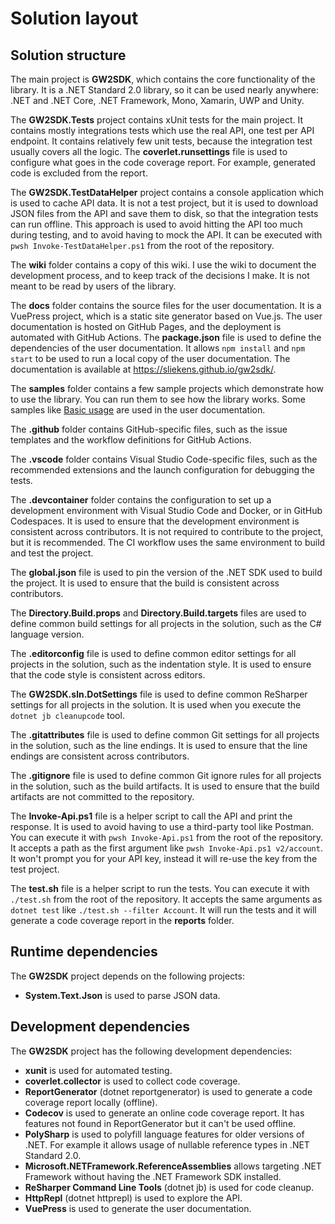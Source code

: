 # Solution layout

## Solution structure

The main project is **GW2SDK**, which contains the core functionality of the library. It is a .NET Standard 2.0 library, so it can be used nearly anywhere: .NET and .NET Core, .NET Framework, Mono, Xamarin, UWP and Unity.

The **GW2SDK.Tests** project contains xUnit tests for the main project. It contains mostly integrations tests which use the real API, one test per API endpoint. It contains relatively few unit tests, because the integration test usually covers all the logic. The **coverlet.runsettings** file is used to configure what goes in the code coverage report. For example, generated code is excluded from the report.

The **GW2SDK.TestDataHelper** project contains a console application which is used to cache API data. It is not a test project, but it is used to download JSON files from the API and save them to disk, so that the integration tests can run offline. This approach is used to avoid hitting the API too much during testing, and to avoid having to mock the API. It can be executed with `pwsh Invoke-TestDataHelper.ps1` from the root of the repository.

The **wiki** folder contains a copy of this wiki. I use the wiki to document the development process, and to keep track of the decisions I make. It is not meant to be read by users of the library.

The **docs** folder contains the source files for the user documentation. It is a VuePress project, which is a static site generator based on Vue.js. The user documentation is hosted on GitHub Pages, and the deployment is automated with GitHub Actions. The **package.json** file is used to define the dependencies of the user documentation. It allows `npm install` and `npm start` to be used to run a local copy of the user documentation. The documentation is available at <https://sliekens.github.io/gw2sdk/>.

The **samples** folder contains a few sample projects which demonstrate how to use the library. You can run them to see how the library works. Some samples like [Basic usage](https://sliekens.github.io/gw2sdk/guide/usage.html) are used in the user documentation.

The **.github** folder contains GitHub-specific files, such as the issue templates and the workflow definitions for GitHub Actions.

The **.vscode** folder contains Visual Studio Code-specific files, such as the recommended extensions and the launch configuration for debugging the tests.

The **.devcontainer** folder contains the configuration to set up a development environment with Visual Studio Code and Docker, or in GitHub Codespaces. It is used to ensure that the development environment is consistent across contributors. It is not required to contribute to the project, but it is recommended. The CI workflow uses the same environment to build and test the project.

The **global.json** file is used to pin the version of the .NET SDK used to build the project. It is used to ensure that the build is consistent across contributors.

The **Directory.Build.props** and **Directory.Build.targets** files are used to define common build settings for all projects in the solution, such as the C# language version.

The **.editorconfig** file is used to define common editor settings for all projects in the solution, such as the indentation style. It is used to ensure that the code style is consistent across editors.

The **GW2SDK.sln.DotSettings** file is used to define common ReSharper settings for all projects in the solution. It is used when you execute the `dotnet jb cleanupcode` tool.

The **.gitattributes** file is used to define common Git settings for all projects in the solution, such as the line endings. It is used to ensure that the line endings are consistent across contributors.

The **.gitignore** file is used to define common Git ignore rules for all projects in the solution, such as the build artifacts. It is used to ensure that the build artifacts are not committed to the repository.

The **Invoke-Api.ps1** file is a helper script to call the API and print the response. It is used to avoid having to use a third-party tool like Postman. You can execute it with `pwsh Invoke-Api.ps1` from the root of the repository. It accepts a path as the first argument like `pwsh Invoke-Api.ps1 v2/account`. It won't prompt you for your API key, instead it will re-use the key from the test project.

The **test.sh** file is a helper script to run the tests. You can execute it with `./test.sh` from the root of the repository. It accepts the same arguments as `dotnet test` like `./test.sh --filter Account`. It will run the tests and it will generate a code coverage report in the **reports** folder.

## Runtime dependencies

The **GW2SDK** project depends on the following projects:

- **System.Text.Json** is used to parse JSON data.

## Development dependencies

The **GW2SDK** project has the following development dependencies:

- **xunit** is used for automated testing.
- **coverlet.collector** is used to collect code coverage.
- **ReportGenerator** (dotnet reportgenerator) is used to generate a code coverage report locally (offline).
- **Codecov** is used to generate an online code coverage report. It has features not found in ReportGenerator but it can't be used offline.
- **PolySharp** is used to polyfill language features for older versions of .NET. For example it allows usage of nullable reference types in .NET Standard 2.0.
- **Microsoft.NETFramework.ReferenceAssemblies** allows targeting .NET Framework without having the .NET Framework SDK installed.
- **ReSharper Command Line Tools** (dotnet jb) is used for code cleanup.
- **HttpRepl** (dotnet httprepl) is used to explore the API.
- **VuePress** is used to generate the user documentation.
